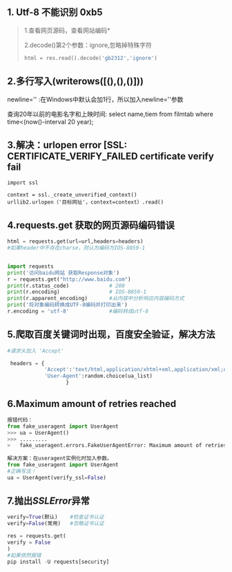 ## 1. Utf-8 不能识别 0xb5

>1.查看网页源码，查看网站编码*
>
>  2.decode()第2个参数：ignore,忽略掉特殊字符
>
>```python
> html = res.read().decode('gb2312','ignore')
>```

## 2.多行写入(writerows([(),(),()])) 

newline='' :在Windows中默认会加1行，所以加入newline=''参数

查询20年以前的电影名字和上映时间: select name,tiem from filmtab where time<(now()-interval 20 year);

## 3.解决：urlopen error [SSL: CERTIFICATE_VERIFY_FAILED certificate verify fail

```
import ssl

context = ssl._create_unverified_context()
urllib2.urlopen（'目标网址'，context=context）.read()
```

## 4.requests.get 获取的网页源码编码错误

```python
html = requests.get(url=url,headers=headers)
#如果header中不存在charse，则认为编码为IOS-8859-1


import requests
print('访问baidu网站 获取Response对象')
r = requests.get("http://www.baidu.com")
print(r.status_code)             # 200
print(r.encoding)                # IOS-8859-1
print(r.apparent_encoding)       #从内容中分析响应内容编码方式
print('将对象编码转换成UTF-8编码并打印出来')
r.encoding = 'utf-8'             #编码转成utf-8

```

## 5.爬取百度关键词时出现，百度安全验证，解决方法

```python
#请求头加入 'Accept'

 headers = {
            'Accept':'text/html,application/xhtml+xml,application/xml;q=0.9,image/avif,image/webp,image/apng,*/*;q=0.8,application/signed-exchange;v=b3;q=0.9',
            'User-Agent':random.choice(ua_list)
                   }
```

## 6.Maximum amount of retries reached

```python
报错代码：
from fake_useragent import UserAgent
>>> ua = UserAgent()
>>> .........
>   fake_useragent.errors.FakeUserAgentError: Maximum amount of retries reached
    
解决方案：在useragent实例化时加入参数。
from fake_useragent import UserAgent
#正确写法！
ua = UserAgent(verify_ssl=False)    
```

## 7.抛出*SSLError*异常

```python
verify=True(默认)    #检查证书认证
verify=False(常用)   #忽略证书认证

res = requests.get(
verify = False
)
#如果依然报错
pip install -U requests[security]

```

